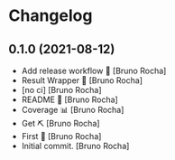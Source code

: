 Changelog
=========


0.1.0 (2021-08-12)
------------------
- Add release workflow 🚢 [Bruno Rocha]
- Result Wrapper 🌮 [Bruno Rocha]
- [no ci] [Bruno Rocha]
- README 📖 [Bruno Rocha]
- Coverage 📊 [Bruno Rocha]
- Get ⛏ [Bruno Rocha]
- First 🧠 [Bruno Rocha]
- Initial commit. [Bruno Rocha]


